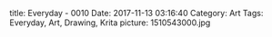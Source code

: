 title: Everyday - 0010
Date: 2017-11-13 03:16:40
Category: Art
Tags: Everyday, Art, Drawing, Krita
picture: 1510543000.jpg
